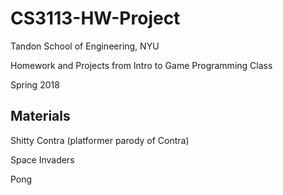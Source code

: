 # CS3113-HW-Project
Tandon School of Engineering, NYU

Homework and Projects from Intro to Game Programming Class

Spring 2018

## Materials
Shitty Contra (platformer parody of Contra)

Space Invaders

Pong
